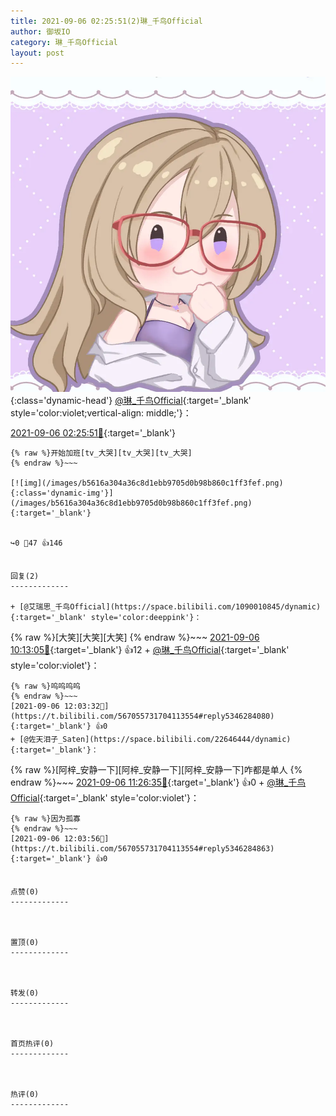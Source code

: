 ```yaml
---
title: 2021-09-06 02:25:51(2)琳_千鸟Official
author: 御坂IO
category: 琳_千鸟Official
layout: post
---
```


![img](/images/c0a88f85ebd0d056f37b114e0748e69556c8b488.jpg){:class='dynamic-head'}
[@琳_千鸟Official](https://space.bilibili.com/1620923329/dynamic){:target='_blank' style='color:violet;vertical-align: middle;'}：

[2021-09-06 02:25:51🔗](https://t.bilibili.com/567055731704113554){:target='_blank'}

~~~
{% raw %}开始加班[tv_大哭][tv_大哭][tv_大哭]
{% endraw %}~~~

[![img](/images/b5616a304a36c8d1ebb9705d0b98b860c1ff3fef.png){:class='dynamic-img'}](/images/b5616a304a36c8d1ebb9705d0b98b860c1ff3fef.png){:target='_blank'}


↪️0 💬47 👍146


回复(2)
-------------

+ [@艾瑞思_千鸟Official](https://space.bilibili.com/1090010845/dynamic){:target='_blank' style='color:deeppink'}：
~~~
{% raw %}[大笑][大笑][大笑]
{% endraw %}~~~
[2021-09-06 10:13:05🔗](https://t.bilibili.com/567055731704113554#reply5345796000){:target='_blank'} 👍12
    + [@琳_千鸟Official](https://space.bilibili.com/1620923329/dynamic){:target='_blank' style='color:violet'}：
~~~
{% raw %}呜呜呜呜
{% endraw %}~~~
[2021-09-06 12:03:32🔗](https://t.bilibili.com/567055731704113554#reply5346284080){:target='_blank'} 👍0
+ [@佐天泪子_Saten](https://space.bilibili.com/22646444/dynamic){:target='_blank'}：
~~~
{% raw %}[阿梓_安静一下][阿梓_安静一下][阿梓_安静一下]咋都是单人
{% endraw %}~~~
[2021-09-06 11:26:35🔗](https://t.bilibili.com/567055731704113554#reply5346102227){:target='_blank'} 👍0
    + [@琳_千鸟Official](https://space.bilibili.com/1620923329/dynamic){:target='_blank' style='color:violet'}：
~~~
{% raw %}因为孤寡
{% endraw %}~~~
[2021-09-06 12:03:56🔗](https://t.bilibili.com/567055731704113554#reply5346284863){:target='_blank'} 👍0


点赞(0)
-------------



置顶(0)
-------------



转发(0)
-------------



首页热评(0)
-------------



热评(0)
-------------



